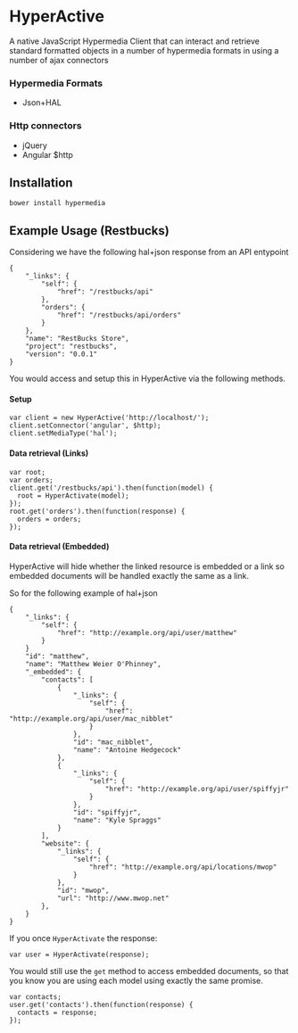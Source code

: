 HyperActive
===========

A native JavaScript Hypermedia Client that can interact and retrieve standard formatted objects in a number of hypermedia formats in using a number of ajax connectors

### Hypermedia Formats

+ Json+HAL

### Http connectors

+ jQuery
+ Angular $http


## Installation

```
bower install hypermedia
```

## Example Usage (Restbucks)

Considering we have the following hal+json response from an API entypoint
```
{
    "_links": {
        "self": {
            "href": "/restbucks/api"
        },
        "orders": {
            "href": "/restbucks/api/orders"
        }
    },
    "name": "RestBucks Store",
    "project": "restbucks",
    "version": "0.0.1"
}
```

You would access and setup this in HyperActive via the following methods.

#### Setup

```
var client = new HyperActive('http://localhost/');
client.setConnector('angular', $http);
client.setMediaType('hal');
```

#### Data retrieval (Links)
```
var root;
var orders;
client.get('/restbucks/api').then(function(model) {
  root = HyperActivate(model);
});
root.get('orders').then(function(response) {
  orders = orders;
});
```

#### Data retrieval (Embedded)

HyperActive will hide whether the linked resource is embedded or a link so embedded documents will be handled exactly the same as a link.

So for the following example of hal+json

```
{
    "_links": {
        "self": {
            "href": "http://example.org/api/user/matthew"
        }
    }
    "id": "matthew",
    "name": "Matthew Weier O'Phinney",
    "_embedded": {
        "contacts": [
            {
                "_links": {
                    "self": {
                        "href": "http://example.org/api/user/mac_nibblet"
                    }
                },
                "id": "mac_nibblet",
                "name": "Antoine Hedgecock"
            },
            {
                "_links": {
                    "self": {
                        "href": "http://example.org/api/user/spiffyjr"
                    }
                },
                "id": "spiffyjr",
                "name": "Kyle Spraggs"
            }
        ],
        "website": {
            "_links": {
                "self": {
                    "href": "http://example.org/api/locations/mwop"
                }
            },
            "id": "mwop",
            "url": "http://www.mwop.net"
        },
    }
}
```

If you once `HyperActivate` the response:

```
var user = HyperActivate(response);
```
You would still use the `get` method to access embedded documents, so that you know you are using each model using exactly the same promise.

```
var contacts;
user.get('contacts').then(function(response) {
  contacts = response;
});
```






